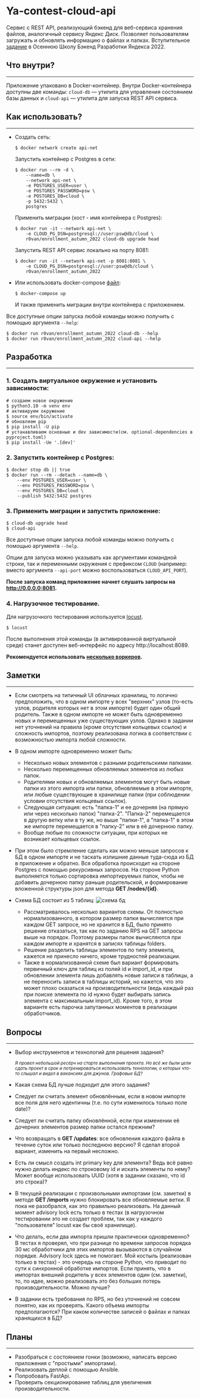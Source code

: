 # Ya-contest-cloud-api

Сервис с REST API, реализующий бэкенд для веб-сервиса хранения файлов, аналогичный сервису Яндекс Диск.
Позволяет пользователям загружать и обновлять информацию о файлах и папках.
Вступительное [задание](docs/Task.md) в Осеннюю Школу Бэкенд Разработки Яндекса 2022.

## Что внутри?

---
Приложение упаковано в Docker-контейнер. Внутри Docker-контейнера доступны две команды: `cloud-db` — утилита для управления состоянием базы данных и `cloud-api` — утилита для запуска REST API сервиса.

## Как использовать?

---
* Создать сеть:
  ```shell
  $ docker network create api-net
  ```
  
  Запустить контейнер с Postgres в сети:
  ```shell
  $ docker run --rm -d \
      --name=db \
      --network api-net \
      -e POSTGRES_USER=user \
      -e POSTGRES_PASSWORD=psw \
      -e POSTGRES_DB=cloud \
      -p 5432:5432 \
      postgres
  ```
  
  Применить миграции (хост - имя контейнера с Postgres):
  ```shell
  $ docker run -it --network api-net \
      -e CLOUD_PG_DSN=postgresql://user:psw@db/cloud \
      r0van/enrollment_autumn_2022 cloud-db upgrade head
  ```
  
  Запустить REST API сервис локально на порту 8081:
  ```shell
  $ docker run -it --network api-net -p 8081:8081 \
      -e CLOUD_PG_DSN=postgresql://user:psw@db/cloud \
      r0van/enrollment_autumn_2022
  ```

* Или использовать docker-compose [файл](docker-compose.yml):

  ```shell
  $ docker-compose up
  ```
  И также применить миграции внутри контейнера с приложением. 

Все доступные опции запуска любой команды можно получить с помощью аргумента `--help`:
```shell
$ docker run r0van/enrollment_autumn_2022 cloud-db --help
$ docker run r0van/enrollment_autumn_2022 cloud-api --help
```



## Разработка

---

### 1. Создать виртуальное окружение и установить зависимости:

  ```shell
  # создаем новое окружение
  $ python3.10 -m venv env
  # активируем окружение
  $ source env/bin/activate
  # обновляем pip
  $ pip install -U pip
  # устанавливаем основные и dev зависимости(см. optional-dependencies в pyproject.toml)
  $ pip install -Ue '.[dev]'
  ```
### 2. Запустить контейнер с Postgres:
  ```shell
  $ docker stop db || true
  $ docker run --rm --detach --name=db \
      --env POSTGRES_USER=user \
      --env POSTGRES_PASSWORD=psw \
      --env POSTGRES_DB=cloud \
      --publish 5432:5432 postgres
  ```
### 3. Применить миграции и запустить приложение:
  ```shell
  $ cloud-db upgrade head
  $ cloud-api
  ```
  Все доступные опции запуска любой команды можно получить с помощью аргумента `--help`.
  
  Опции для запуска можно указывать как аргументами командной строки, так и переменными окружения с префиксом `CLOUD` (например: вместо аргумента `--api-port` можно воспользоваться `CLOUD_API_PORT`).

**После запуска команд приложение начнет слушать запросы на http://0.0.0.0:8081.**

### 4. Нагрузочное тестирование.
  Для нагрузочного тестирования используется [locust](https://locust.io/).
  ```shell
  $ locust
  ```
  После выполнения этой команды (в активированной виртуальной среде) станет доступен веб-интерфейс по адресу http://localhost:8089.
  
  **Рекомендуется использовать [несколько воркеров](https://docs.locust.io/en/stable/running-distributed.html).**

## Заметки

---


* Если смотреть на типичный UI облачных хранилищ, то логично предположить, что в одном импорте у всех "верхних" узлов (то-есть узлов, родителя которых нет в этом импорте) будет один общий родитель. Также в одном импорте не может быть одновременно новых и перемещенных уже существующих узлов. Однако в задании нет уточнений на правила (кроме отсутствия кольцевых ссылок) и сложность импортов, поэтому реализована логика в соответствии с возможностью импорта любой сложности.
  
  
* В одном импорте одновременно может быть:
  - Несколько новых элементов с разными родительскими папками.
  - Несколько перемещенных обновляемых элементов из любых папок. 
  - Родителями новых и обновляемых элементов могут быть новые папки из этого импорта или папки, обновляемые в этом импорте, или любые существующие в хранилище папки (при соблюдении условии отсутствия кольцевых ссылок).  
  - Следующая ситуация: есть "папка-1" и ее дочерняя (на прямую или через несколько папок) "папка-2". "Папка-2" перемещается в другую ветку или в ту же, но выше "папки-1", а "папка-1" в этом же импорте перемещается в "папку-2" или в её дочернюю папку.
  - Вообще любые по сложности ситуации, при которых не возникает кольцевых ссылок.


* При этом было стремление сделать как можно меньше запросов к БД в одном импорте и не таскать излишние данные туда-сюда из БД в приложение и обратно. Вся обработка происходит на стороне Postgres с помощью рекурсивных запросов. На стороне Python выполняется только сортировка импортируемых папок, чтобы не добавить дочернюю папку раньше родительской, и формирование вложенной структуры json для метода **GET /nodes/{id}**.


* Схема БД состоит из 5 таблиц:
  ![схема бд](/docs/db-schema.png)

  * Рассматривалось несколько вариантов схемы. От полностью нормализованного, в котором размер папки вычисляется при каждом GET запросе, но не хранится в БД, было принято решение отказаться, так как по заданию RPS на GET запросы выше на порядок. Поэтому размеры папок вычисляются при каждом импорте и хранятся в записях таблицы folders. 
  * Решение разделить таблицы элементов по типу элемента, кажется не принесло ничего, кроме трудностей реализации.
  * Также в нормализованной схеме был вариант формировать первичный ключ для таблиц из полей id и import_id, и при обновлении элемента лишь добавлять новые записи в таблицы, а не переносить записи в таблицы историй, но кажется, что это может плохо сказаться на производительности (ведь каждый раз при поиске элемента по id нужно будет выбирать запись элемента с максимальным import_id). Кроме того, в этом варианте есть парочка запутанных моментов в реализации обработчиков.
  
## Вопросы

---
* Выбор инструментов и технологий для решения задания? 

  <sub>*Я провел небольшой ресёрч на старте выполнения проекта. Но всё же были цели сдать проект в срок и потренироваться использовать технологии, о которых что-то слышал и видел в вакансиях для джунов. Графовые БД?*</sub>


* Какая схема БД лучше подходит для этого задания?


* Следует ли считать элемент обновлённым, если в новом импорте все поля для него идентичны (т.е. по сути изменилось только поле date)? 


* Следует ли считать папку обновлённой, если при изменении её дочерних элементов размер папки остался прежним?


* Что возвращать в **GET /updates**: все обновления каждого файла в течение суток или только последнюю версию? Я сделал второй вариант, изменить на первый несложно.
 

* Есть ли смысл создать int primary key для элемента? Ведь всё равно нужно делать индекс по строковому id и искать элементы по нему? Может вообще использовать UUID (хотя в задании сказано, что id это строка)?


* В текущей реализации с произвольными импортами (см. заметки) в методе **GET /imports** нужно блокировать все обновляемые ветки. Я пока не разобрался, как это правильно реализовать. На данный момент advisory lock есть только в тестах (в нагрузочном тестировании это не создает проблем, так как у каждого "пользователя" locust как бы своё хранилище).


* Что делать, если два импорта пришли практически одновременно? В тестах я проверял, что при разнице по времени запросов порядка 30 мс обработчики для этих импортов вызываются в случайном порядке. Advisory lock здесь не помогает. Мой костыль (реализован только в тестах) - это очередь на стороне Python, что приводит по сути к синхронной обработке импортов. Если принять, что в импортах внешний родитель у всех элементов один (см. заметки), то, по идее, можно реализовать это без больших потерь производительности. Можно лучше?


* В задании есть требования по RPS, но без уточнений не совсем понятно, как их проверять. Какого объема импорты предполагаются? При каком количестве записей о файлах и папках хранящихся в БД?

## Планы

---
* Разобраться с состоянием гонки (возможно, написать версию приложения с "простыми" импортами).
* Реализовать деплой с помощью Ansible.
* Попробовать FastApi.
* Проверить секционирование таблиц для увеличения производительности.